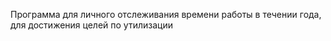 Программа для личного отслеживания времени работы в течении года, для достижения целей по утилизации
